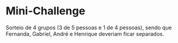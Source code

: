 # Mini-Challenge
Sorteio de 4 grupos (3 de 5 pessoas e 1 de 4 pessoas), sendo que Fernanda, Gabriel, André e Henrique deveriam ficar separados.
